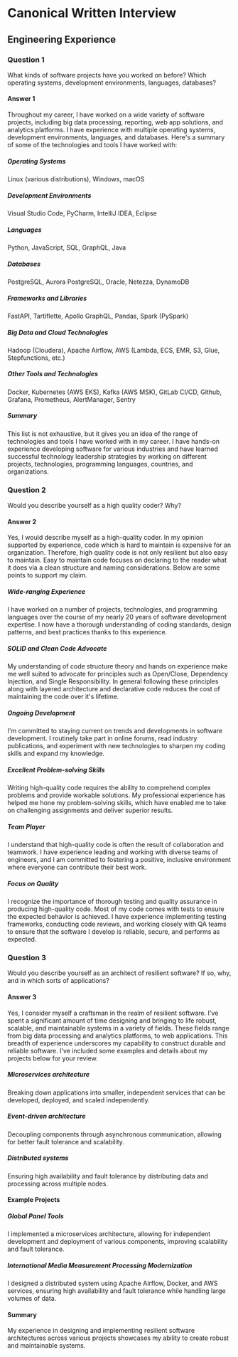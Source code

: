 # Canonical Written Interview

## Engineering Experience

### Question 1

 What kinds of software projects have you worked on before? Which operating systems, development environments, languages, databases?

#### Answer 1

Throughout my career, I have worked on a wide variety of software projects, including big data processing, reporting, web app solutions, and analytics platforms. I have experience with multiple operating systems, development environments, languages, and databases. Here's a summary of some of the technologies and tools I have worked with:

##### Operating Systems

Linux (various distributions), Windows, macOS

##### Development Environments

Visual Studio Code, PyCharm, IntelliJ IDEA, Eclipse

##### Languages

Python, JavaScript, SQL, GraphQL, Java

##### Databases

PostgreSQL, Aurora PostgreSQL, Oracle, Netezza, DynamoDB

##### Frameworks and Libraries

FastAPI, Tartiflette, Apollo GraphQL, Pandas, Spark (PySpark)

##### Big Data and Cloud Technologies

Hadoop (Cloudera), Apache Airflow, AWS (Lambda, ECS, EMR, S3, Glue, Stepfunctions, etc.)

##### Other Tools and Technologies

Docker, Kubernetes (AWS EKS), Kafka (AWS MSK), GitLab CI/CD, Github, Grafana, Prometheus, AlertManager, Sentry

##### Summary

This list is not exhaustive, but it gives you an idea of the range of technologies and tools I have worked with in my career. I have hands-on experience developing software for various industries and have learned successful technology leadership strategies by working on different projects, technologies, programming languages, countries, and organizations.

### Question 2

Would you describe yourself as a high quality coder? Why?

#### Answer 2

Yes, I would describe myself as a high-quality coder. In my opinion supported by experience, code which is hard to maintain is expensive for an organization. Therefore, high quality code is not only resilient but also easy to maintain. Easy to maintain code focuses on declaring to the reader what it does via a clean structure and naming considerations. Below are some points to support my claim.

##### Wide-ranging Experience

I have worked on a number of projects, technologies, and programming languages over the course of my nearly 20 years of software development expertise. I now have a thorough understanding of coding standards, design patterns, and best practices thanks to this experience.

##### SOLID and Clean Code Advocate

My understanding of code structure theory and hands on experience make me well suited to advocate for principles such as Open/Close, Dependency Injection, and Single Responsibility. In general following these principles along with layered architecture and declarative code reduces the cost of maintaining the code over it's lifetime.

##### Ongoing Development

I'm committed to staying current on trends and developments in software development. I routinely take part in online forums, read industry publications, and experiment with new technologies to sharpen my coding skills and expand my knowledge.

##### Excellent Problem-solving Skills

Writing high-quality code requires the ability to comprehend complex problems and provide workable solutions. My professional experience has helped me hone my problem-solving skills, which have enabled me to take on challenging assignments and deliver superior results.

##### Team Player

I understand that high-quality code is often the result of collaboration and teamwork. I have experience leading and working with diverse teams of engineers, and I am committed to fostering a positive, inclusive environment where everyone can contribute their best work.

##### Focus on Quality

I recognize the importance of thorough testing and quality assurance in producing high-quality code. Most of my code comes with tests to ensure the expected behavior is achieved. I have experience implementing testing frameworks, conducting code reviews, and working closely with QA teams to ensure that the software I develop is reliable, secure, and performs as expected.

### Question 3

Would you describe yourself as an architect of resilient software? If so, why, and in which sorts of applications?

#### Answer 3

Yes, I consider myself a craftsman in the realm of resilient software. I've spent a significant amount of time designing and bringing to life robust, scalable, and maintainable systems in a variety of fields. These fields range from big data processing and analytics platforms, to web applications. This breadth of experience underscores my capability to construct durable and reliable software. I've included some examples and details about my projects below for your review.

##### Microservices architecture

Breaking down applications into smaller, independent services that can be developed, deployed, and scaled independently.

##### Event-driven architecture

Decoupling components through asynchronous communication, allowing for better fault tolerance and scalability.

##### Distributed systems

Ensuring high availability and fault tolerance by distributing data and processing across multiple nodes.

#### Example Projects

##### Global Panel Tools

I implemented a microservices architecture, allowing for independent development and deployment of various components, improving scalability and fault tolerance.

##### International Media Measurement Processing Modernization

I designed a distributed system using Apache Airflow, Docker, and AWS services, ensuring high availability and fault tolerance while handling large volumes of data.

#### Summary

My experience in designing and implementing resilient software architectures across various projects showcases my ability to create robust and maintainable systems.

